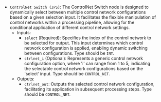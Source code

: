 - `ControlNet Switch (JPS)`: The ControlNet Switch node is designed to dynamically select between multiple control network configurations based on a given selection input. It facilitates the flexible manipulation of control networks within a processing pipeline, allowing for the conditional application of different control network settings.
    - Inputs:
        - `select` (Required): Specifies the index of the control network to be selected for output. This input determines which control network configuration is applied, enabling dynamic switching between configurations. Type should be `INT`.
        - `ctrlnet_i` (Optional): Represents a generic control network configuration option, where 'i' can range from 1 to 5, indicating the selectable control network configurations based on the 'select' input. Type should be `CONTROL_NET`.
    - Outputs:
        - `ctrlnet_out`: Outputs the selected control network configuration, facilitating its application in subsequent processing steps. Type should be `CONTROL_NET`.
